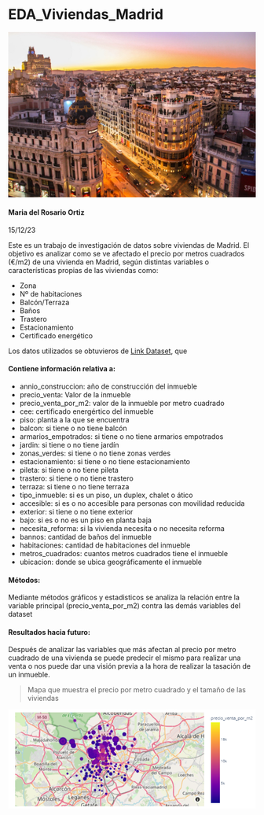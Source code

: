 # EDA_Viviendas_Madrid

![imagen](./data/imagen.jpg)

#### Maria del Rosario Ortiz
15/12/23

Este es un trabajo de investigación de datos sobre viviendas de Madrid. El objetivo es analizar como se ve afectado el precio por metros cuadrados (€/m2) de una vivienda en Madrid, según distintas variables o características propias de las viviendas como:

- Zona
- Nº de habitaciones
- Balcón/Terraza
- Baños
- Trastero
- Estacionamiento
- Certificado energético

Los datos utilizados se obtuvieros de [Link Dataset](https://www.kaggle.com/datasets/mirbektoktogaraev/madrid-real-estate-market), que 

#### Contiene información relativa a:

- annio_construccion: año de construcción del inmueble
- precio_venta: Valor de la inmueble
- precio_venta_por_m2: valor de la inmueble por metro cuadrado
- cee: certificado energértico del inmueble
- piso: planta a la que se encuentra
- balcon: si tiene o no tiene balcón
- armarios_empotrados: si tiene o no tiene armarios empotrados
- jardin: si tiene o no tiene jardín
- zonas_verdes: si tiene o no tiene zonas verdes
- estacionamiento: si tiene o no tiene estacionamiento
- pileta: si tiene o no tiene pileta
- trastero: si tiene o no tiene trastero
- terraza: si tiene o no tiene terraza
- tipo_inmueble: si es un piso, un duplex, chalet o ático
- accesible: si es o no accesible para personas con movilidad reducida
- exterior: si tiene o no tiene exterior
- bajo: si es o no es un piso en planta baja
- necesita_reforma: si la vivienda necesita o no necesita reforma
- bannos: cantidad de baños del inmueble
- habitaciones: cantidad de habitaciones del inmueble
- metros_cuadrados: cuantos metros cuadrados tiene el inmueble
- ubicacion: donde se ubica geográficamente el inmueble

#### Métodos:

Mediante métodos gráficos y estadisticos se analiza la relación entre la variable principal (precio_venta_por_m2) contra las demás variables del dataset

#### Resultados hacia futuro:
Después de analizar las variables que más afectan al precio por metro cuadrado de una vivienda se puede predecir el mismo para realizar una venta o nos puede dar una visión previa a la hora de realizar la tasación de un inmueble.


> Mapa que muestra el precio por metro cuadrado y el tamaño de las viviendas

![Alt text](./data/image.png)




